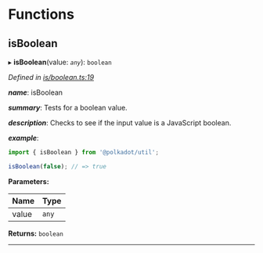 

# Functions

<a id="isboolean"></a>

##  isBoolean

▸ **isBoolean**(value: *`any`*): `boolean`

*Defined in [is/boolean.ts:19](https://github.com/polkadot-js/common/blob/bb88778/packages/util/src/is/boolean.ts#L19)*

*__name__*: isBoolean

*__summary__*: Tests for a boolean value.

*__description__*: Checks to see if the input value is a JavaScript boolean.

*__example__*:   

```javascript
import { isBoolean } from '@polkadot/util';

isBoolean(false); // => true
```

**Parameters:**

| Name | Type |
| ------ | ------ |
| value | `any` |

**Returns:** `boolean`

___

